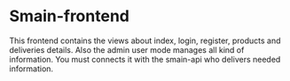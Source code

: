 # Smain-frontend

This frontend contains the views about index, login, register, products and deliveries details. Also the admin user mode manages all kind of information. You must connects it with the smain-api who delivers needed information.
